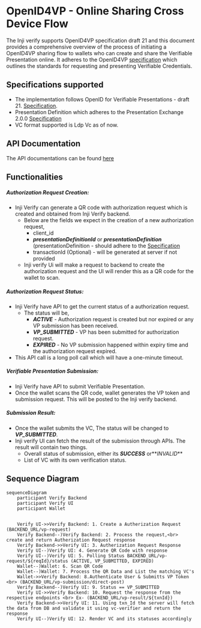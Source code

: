 # OpenID4VP - Online Sharing Cross Device Flow

The Inji verify supports OpenID4VP specification draft 21 and this document provides a comprehensive overview of the process of initiating a OpenID4VP sharing flow to
wallets who can create and share the Verifiable Presentation online. It adheres to the OpenID4VP [specification](https://openid.net/specs/openid-4-verifiable-presentations-1_0-21.html) which outlines the standards for
requesting and presenting Verifiable Credentials.

## Specifications supported
- The implementation follows OpenID for Verifiable Presentations - draft 21. [Specification](https://openid.net/specs/openid-4-verifiable-presentations-1_0-21.html).
- Presentation Definition which adheres to the Presentation Exchange 2.0.0 [Specification](https://identity.foundation/presentation-exchange/spec/v2.0.0)
- VC format supported is Ldp Vc as of now.

## API Documentation
The API documentations can be found [here](https://mosip.stoplight.io/docs/inji-verify/branches/main/)

## Functionalities
##### Authorization Request Creation:
- Inji Verify can generate a QR code with authorization request which is created and obtained from Inji Verify backend. 
  - Below are the fields we expect in the creation of a new authorization request,
      - client_id
      - **_presentationDefinitionId_** or **_presentationDefinition_** (presentationDefinition - should adhere to the [Specification](https://identity.foundation/presentation-exchange/spec/v2.0.0)
      - transactionId (Optional) - will be generated at server if not provided
  - Inji verify Ui will make a request to backend to create the authorization request and the UI will render this as a QR code for the wallet to scan.

#####  Authorization Request Status:
- Inji Verify have API to get the current status of a authorization request.
    - The status will be,
      - **_ACTIVE_** - Authorization request is created but nor expired or any VP submission has been received. 
      - **_VP_SUBMITTED_** - VP has been submitted for authorization request.
      - **_EXPIRED_** - No VP submission happened within expiry time and the authorization request expired.
- This API call is a long poll call which will have a one-minute timeout.

#####  Verifiable Presentation Submission:
- Inji Verify have API to submit Verifiable Presentation.
- Once the wallet scans the QR code, wallet generates the VP token and submission request. This will be posted to the Inji verify backend.

#####  Submission Result:
- Once the wallet submits the VC, The status will be changed to **_VP_SUBMITTED_**.
- Inji verify UI can fetch the result of the submission through APIs. The result will contain two things.
  - Overall status of submission, either its **_SUCCESS_** or**_INVALID_**
  - List of VC with its own verification status.

## Sequence Diagram
```mermaid    
sequenceDiagram
    participant Verify Backend
    participant Verify UI
    participant Wallet


    Verify UI->>Verify Backend: 1. Create a Autherization Request (BACKEND_URL/vp-request)
    Verify Backend--)Verify Backend: 2. Process the request,<br> create and return Autherization Request response
    Verify Backend->>Verify UI: 3. Autherization Request Response
    Verify UI--)Verify UI: 4. Generate QR Code with response
    Verify UI--)Verify UI: 5. Polling Status BACKEND_URL/vp-request/${reqId}/status (ACTIVE, VP_SUBMITTED, EXPIRED)
    Wallet--)Wallet: 6. Scan QR Code
    Wallet--)Wallet: 7. Process the QR Data and List the matching VC's
    Wallet->>Verify Backend: 8.Authenticate User & Submitts VP Token <br> (BACKEND_URL/vp-submission/direct-post)
    Verify Backend--)Verify UI: 9. Status == VP_SUBMITTED
    Verify UI->>Verify Backend: 10. Request the response from the respective endpoints <br> Ex- (BACKEND_URL/vp-result/${txnId})
    Verify Backend->>Verify UI: 11. Using txn_Id the server will fetch the data from DB and validate it using vc-verifier and return the response
    Verify UI--)Verify UI: 12. Render VC and its statuses accordingly
    
```
